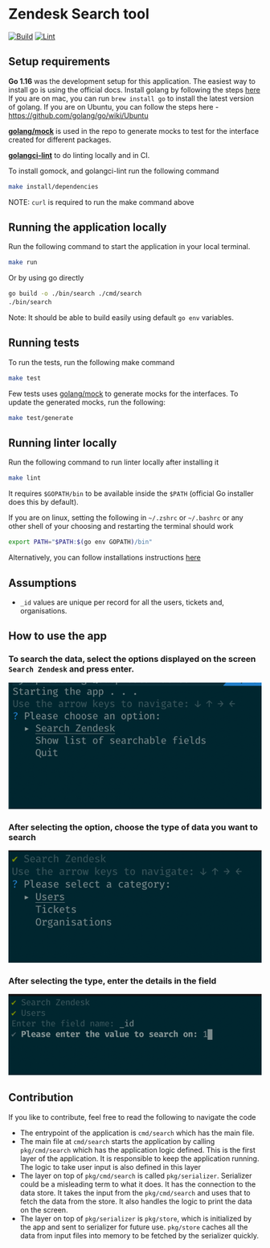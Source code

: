 # Zendesk Search tool

[![Build](https://github.com/tagpro/zd-search-cli/actions/workflows/build.yml/badge.svg)](https://github.com/tagpro/zd-search-cli/actions/workflows/build.yml)
[![Lint](https://github.com/tagpro/zd-search-cli/actions/workflows/lint.yml/badge.svg)](https://github.com/tagpro/zd-search-cli/actions/workflows/lint.yml)

## Setup requirements

**Go 1.16** was the development setup for this application.
The easiest way to install go is using the official docs. Install golang by following the steps [here](https://golang.org/doc/install)
If you are on mac, you can run `brew install go` to install the latest version of golang.
If you are on Ubuntu, you can follow the steps here - https://github.com/golang/go/wiki/Ubuntu

**[golang/mock](https://github.com/golang/mock)** is used in the repo to generate mocks to test for the interface created for different packages. 

**[golangci-lint](https://github.com/golangci/golangci-lint)** to do linting locally and in CI.

To install gomock, and golangci-lint run the following command 

```bash
make install/dependencies
```

NOTE: `curl` is required to run the make command above

## Running the application locally

Run the following command to start the application in your local terminal.

```bash
make run
```

Or by using go directly 

```bash
go build -o ./bin/search ./cmd/search
./bin/search
```

Note: It should be able to build easily using default `go env` variables.

## Running tests

To run the tests, run the following make command

```bash
make test
```

Few tests uses [golang/mock](https://github.com/golang/mock) to generate mocks for the interfaces. 
To update the generated mocks, run the following:

```bash
make test/generate
```

## Running linter locally

Run the following command to run linter locally after installing it

```bash
make lint
```

It requires `$GOPATH/bin` to be available inside the `$PATH` (official Go installer does this by default).

If you are on linux, setting the following in `~/.zshrc` or `~/.bashrc` or any other shell of your choosing and restarting the terminal should work 

```bash
export PATH="$PATH:$(go env GOPATH)/bin"
```

Alternatively, you can follow installations instructions [here](https://golangci-lint.run/usage/install/#local-installation) 

## Assumptions

- `_id` values are unique per record for all the users, tickets and, organisations.

## How to use the app

### To search the data, select the options displayed on the screen `Search Zendesk` and press enter.

![primary options](./docs/images/select-primary-option.png)

### After selecting the option, choose the type of data you want to search

![secondary options](./docs/images/select-secondary-option.png)

### After selecting the type, enter the details in the field

![secondary options](./docs/images/insert-details.png)

## Contribution

If you like to contribute, feel free to read the following to navigate the code

- The entrypoint of the application is `cmd/search` which has the main file.
- The main file at `cmd/search` starts the application by calling `pkg/cmd/search` which has the application logic defined. This is the first layer
  of the application. It is responsible to keep the application running. The logic to take user input is also defined
  in this layer
- The layer on top of `pkg/cmd/search` is called `pkg/serializer`. Serializer could be a misleading term to what it does.
  It has the connection to the data store. It takes the input from the `pkg/cmd/search` and uses that to fetch the data
  from the store. It also handles the logic to print the data on the screen.
- The layer on top of `pkg/serializer` is `pkg/store`, which is initialized by the app and sent to serializer for future
  use. `pkg/store` caches all the data from input files into memory to be fetched by the serializer quickly.
